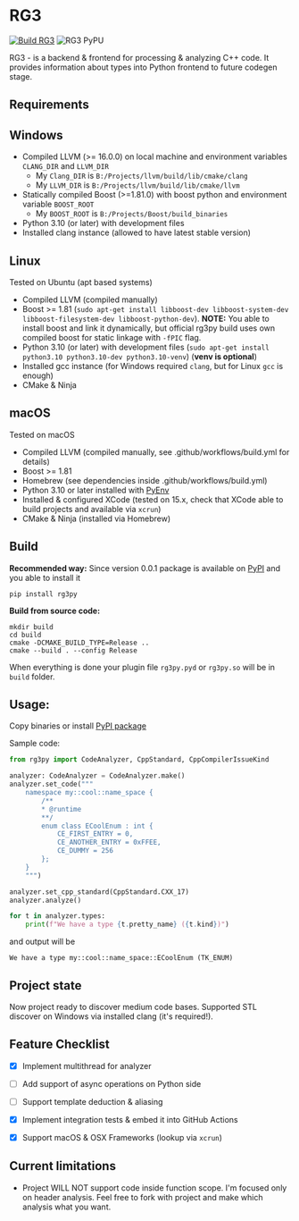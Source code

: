 RG3
====

[![Build RG3](https://github.com/DronCode/RG3/actions/workflows/build.yml/badge.svg?branch=main)](https://github.com/DronCode/RG3/actions/workflows/build.yml)
![RG3 PyPU](https://img.shields.io/pypi/v/rg3py)

RG3 - is a backend & frontend for processing & analyzing C++ code. It provides information about types into Python frontend to future codegen stage.

Requirements
------------

Windows
-------

 * Compiled LLVM (>= 16.0.0) on local machine and environment variables `CLANG_DIR` and `LLVM_DIR`
   * My `Clang_DIR` is `B:/Projects/llvm/build/lib/cmake/clang`
   * My `LLVM_DIR` is `B:/Projects/llvm/build/lib/cmake/llvm`
 * Statically compiled Boost (>=1.81.0) with boost python and environment variable `BOOST_ROOT`
   * My `BOOST_ROOT` is `B:/Projects/Boost/build_binaries`
 * Python 3.10 (or later) with development files
 * Installed clang instance (allowed to have latest stable version)

Linux
------

Tested on Ubuntu (apt based systems)

 * Compiled LLVM (compiled manually)
 * Boost >= 1.81 (`sudo apt-get install libboost-dev libboost-system-dev libboost-filesystem-dev libboost-python-dev`). **NOTE:** You able to install boost and link it dynamically, but official rg3py build uses own compiled boost for static linkage with `-fPIC` flag.
 * Python 3.10 (or later) with development files (`sudo apt-get install python3.10 python3.10-dev python3.10-venv`) (**venv is optional**)
 * Installed gcc instance (for Windows required `clang`, but for Linux `gcc` is enough)
 * CMake & Ninja

macOS
------

Tested on macOS
 * Compiled LLVM (compiled manually, see .github/workflows/build.yml for details)
 * Boost >= 1.81
 * Homebrew (see dependencies inside .github/workflows/build.yml)
 * Python 3.10 or later installed with [PyEnv](https://github.com/pyenv/pyenv)
 * Installed & configured XCode (tested on 15.x, check that XCode able to build projects and available via `xcrun`)
 * CMake & Ninja (installed via Homebrew)

Build
-----

**Recommended way:** Since version 0.0.1 package is available on [PyPI](https://pypi.org/project/rg3py/) and you able to install it 

```
pip install rg3py
```

**Build from source code:**

```shell
mkdir build
cd build
cmake -DCMAKE_BUILD_TYPE=Release ..
cmake --build . --config Release
```

When everything is done your plugin file `rg3py.pyd` or `rg3py.so` will be in `build` folder.

Usage:
------

Copy binaries or install [PyPI package](https://pypi.org/project/rg3py/)

Sample code:

```python
from rg3py import CodeAnalyzer, CppStandard, CppCompilerIssueKind

analyzer: CodeAnalyzer = CodeAnalyzer.make()
analyzer.set_code("""
    namespace my::cool::name_space {
        /**
        * @runtime
        **/
        enum class ECoolEnum : int {
            CE_FIRST_ENTRY = 0,
            CE_ANOTHER_ENTRY = 0xFFEE,
            CE_DUMMY = 256
        };
    }
    """)

analyzer.set_cpp_standard(CppStandard.CXX_17)
analyzer.analyze()

for t in analyzer.types:
    print(f"We have a type {t.pretty_name} ({t.kind})")
```

and output will be
```text
We have a type my::cool::name_space::ECoolEnum (TK_ENUM)
```

Project state
-------------

Now project ready to discover medium code bases. Supported STL discover on Windows via installed clang (it's required!).

Feature Checklist
-----------------

 - [x] Implement multithread for analyzer
 - [ ] Add support of async operations on Python side
 - [ ] Support template deduction & aliasing
 - [x] Implement integration tests & embed it into GitHub Actions
 - [x] Support macOS & OSX Frameworks (lookup via `xcrun`)


Current limitations
-------------------

 * Project WILL NOT support code inside function scope. I'm focused only on header analysis. Feel free to fork with project and make which analysis what you want.